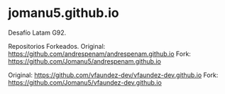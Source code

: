 # jomanu5.github.io

Desafío Latam G92.

Repositorios Forkeados.
Original:
https://github.com/andrespenam/andrespenam.github.io
Fork:
https://github.com/Jomanu5/andrespenam.github.io

Original:
https://github.com/vfaundez-dev/vfaundez-dev.github.io
Fork:
https://github.com/Jomanu5/vfaundez-dev.github.io
